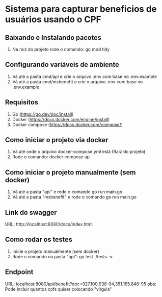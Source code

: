 # Sistema para capturar beneficios de usuários usando o CPF

## Baixando e Instalando pacotes

1) Na raiz do projeto rode o comando: go mod tidy

## Configurando variáveis de ambiente

1) Vá até a pasta cmd/api e crie o arquivo .env com base no .env.example
2) Vá até a pasta cmd/msbenefit e crie o arquivo .env com base no .env.example

## Requisitos

1) Go (https://go.dev/doc/install)
1) Docker (https://docs.docker.com/engine/install)
3) Docker compose (https://docs.docker.com/compose/)

## Como iniciar o projeto via docker

1) Vá até onde o arquivo docker-compose.yml está (Raiz do projeto)
2) Rode o comando: docker compose up


## Como iniciar o projeto manualmente (sem docker)

1) Vá até a pasta "api" e rode o comando go run main.go
2) Vá até a pasta "msbenefit" e rode o comando go run main.go

## Link do swagger

URL: http://localhost:8080/docs/index.html

## Como rodar os testes

1) Inicie o projeto manualmente (sem docker)
2) Rode o comando na pasta "api": go test ./tests -v

## Endpoint

URL: localhost:8080/api/benefit?doc=927.100.938-04,351.165.848-95
obs: Pode incluir quantos cpfs quiser colocando "vírgula"
